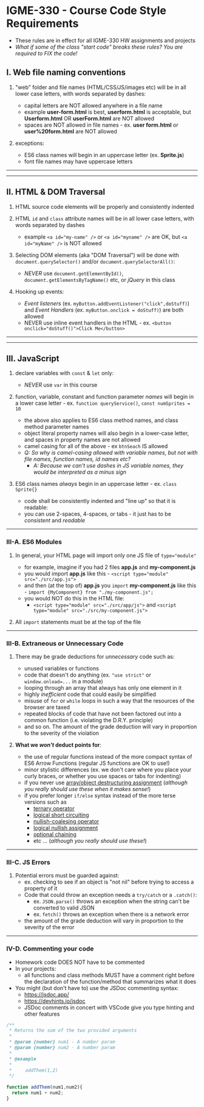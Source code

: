 # IGME-330 - Course Code Style Requirements

- These rules are in effect for all IGME-330 HW assignments and projects
- *What if some of the class "start code" breaks these rules? You are required to FIX the code!*

## I. Web file naming conventions

1) "web" folder and file names (HTML/CSS/JS/images etc) will be in all lower case letters, with words separated by dashes:
    - capital letters are NOT allowed anywhere in a file name
    - example **user-form.html** is best, **userform.html** is acceptable, but **Userform.html** OR **userForm.html** are NOT allowed
    - spaces are NOT allowed in file names - ex. **user form.html** or **user%20form.html** are NOT allowed

2) exceptions:
      - ES6 class names will begin in an uppercase letter (ex. **Sprite.js**)
      - font file names may have uppercase letters
    
<hr><hr>

## II. HTML & DOM Traversal

1) HTML source code elements will be properly and consistently indented

2) HTML `id` and `class` attribute names will be in all lower case letters, with words separated by dashes
    - example `<a id="my-name" />` or `<a id="myname" />` are OK, but `<a id="myName" />` is NOT allowed

3) Selecting DOM elements (aka "DOM Traversal") will be done with `document.querySelector()` and/or `document.querySelectorAll()`:
    - *NEVER* use `document.getElementById()`, `document.getElementsByTagName()` etc, or *jQuery* in this class

4) Hooking up events:
    - *Event listeners* (ex. `myButton.addEventListener("click",doStuff)`) and *Event Handlers* (ex. `myButton.onclick = doStuff)`) are both allowed
    - NEVER use inline event handlers in the HTML - ex. `<button onclick="doStuff()">Click Me</button>`

<hr><hr>

## III. JavaScript

1) declare variables with `const` & `let` only:
    - *NEVER* use `var` in this course

2) function, variable, constant and function parameter *names* will begin in a lower case letter - ex. `function queryService()`, `const numSprites = 10`
    - the above also applies to ES6 class method names, and class method parameter names
    - object literal property names will also begin in a lower-case letter, and spaces in property names are not allowed
    - camel casing for all of the above - ex `btnSeach` IS allowed
    - *Q: So why is camel-casing allowed with variable names, but not with file names, function names, id names etc?*
      - *A: Because we can't use dashes in JS variable names, they would be interpreted as a minus sign*

3) ES6 class names *always* begin in an uppercase letter - ex. `class Sprite{}`
    - code shall be consistently indented and "line up" so that it is readable:
    - you can use 2-spaces, 4-spaces, or tabs - it just has to be  *consistent* and *readable*

<hr>

### III-A. ES6 Modules

1)  In general, your HTML page will import only one JS file of `type="module"`
    - for example, imagine if you had 2 files **app.js** and **my-component.js**
    - you would import **app.js** like this -  `<script type="module" src="./src/app.js">`
    - and then (at the top of) **app.js** you `import` **my-component.js** like this - `import {MyComponent} from "./my-component.js";`
    - you would NOT do this in the HTML file:
      - `<script type="module" src="./src/app/js">` and `<script type="module" src="./src/my-component.js">`

2) All `import` statements must be at the top of the file


<hr>

### III-B. Extraneous or Unnecessary Code

1) There may be grade deductions for *unnecessary* code such as:
    - unused variables or functions
    - code that doesn't do anything (ex. `"use strict"` or `window.onload=...` in a module)
    - looping through an array that always has only one element in it
    - highly *inefficient* code that could easily be simplified
    - misuse of `for` or `while` loops in such a way that the resources of the browser are taxed
    - repeated blocks of code that have not been factored out into a common function (i.e. violating the D.R.Y. principle)
    - and so on. The amount of the grade deduction will vary in proportion to the severity of the violation

2) **What we *won't* deduct points for**:
    - the use of regular functions instead of the more compact syntax of ES6 Arrow Functions (regular JS functions are OK to use!)
    - minor stylistic differences (ex. we don't care where you place your curly braces, or whether you use spaces or tabs for indenting)
    - if you never use [array/object destructuring assignment](https://developer.mozilla.org/en-US/docs/Web/JavaScript/Reference/Operators/Destructuring_assignment) (*although you really should use these when it makes sense!*)
    - if you prefer longer `if/else` syntax instead of the more terse versions such as 
      - [ternary operator](https://developer.mozilla.org/en-US/docs/Web/JavaScript/Reference/Operators/Conditional_Operator)
      - [logical short circuiting](https://codeburst.io/javascript-what-is-short-circuit-evaluation-ff22b2f5608c?gi=523775959546)
      - [nullish-coalesing operator](https://developer.mozilla.org/en-US/docs/Web/JavaScript/Reference/Operators/Nullish_coalescing_operator)
      - [logical nullish assignment](https://developer.mozilla.org/en-US/docs/Web/JavaScript/Reference/Operators/Logical_nullish_assignment)
      - [optional chaining](https://developer.mozilla.org/en-US/docs/Web/JavaScript/Reference/Operators/Optional_chaining)
      - etc ... (*although you really should use these!*)

<hr>

### III-C. JS Errors

1) Potential errors must be guarded against:
    - ex. checking to see if an object is "not nil" before trying to access a property of it
    - Code that could throw an exception needs a `try/catch` or a `.catch()`:
      - ex. `JSON.parse()` throws an exception when the string can't be converted to valid JSON
      - ex. `fetch()` throws an exception when there is a network error
    - the amount of the grade deduction will vary in proportion to the severity of the error

<hr>

### IV-D. Commenting your code

- Homework code DOES NOT have to be commented
- In your projects:
  - all functions and class methods MUST have a comment right before the declaration of the function/method that summarizes what it does
- You might (but don't have to) use the JSDoc commenting syntax:
  - https://jsdoc.app/
  - https://devhints.io/jsdoc
  - JSDoc comments in concert with VSCode give you type hinting and other features

```js
/**
 * Returns the sum of the two provided arguments
 *
 * @param {number} num1 - A number param
 * @param {number} num2 - A number param
 *
 * @example
 *
 *     addThem(1,2)
 */
 
function addThem(num1,num2){
  return num1 + num2;
}
```
